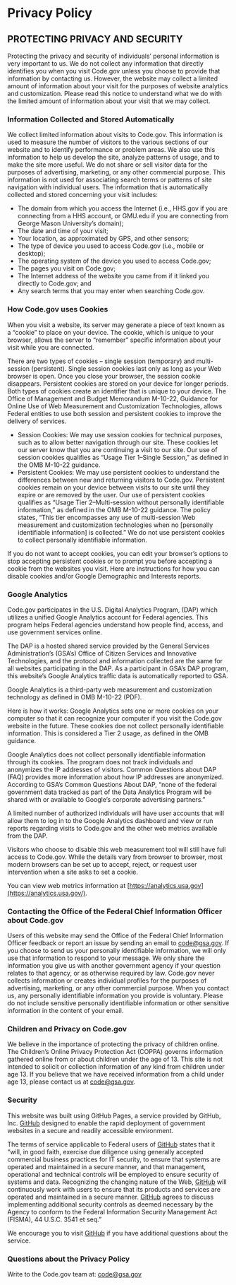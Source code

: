 # Privacy Policy
## PROTECTING PRIVACY AND SECURITY


Protecting the privacy and security of individuals’ personal information is very important to us. We do not collect any information that directly identifies you when you visit Code.gov unless you choose to provide that information by contacting us. However, the website may collect a limited amount of information about your visit for the purposes of website analytics and customization. Please read this notice to understand what we do with the limited amount of information about your visit that we may collect.

### Information Collected and Stored Automatically
We collect limited information about visits to Code.gov. This information is used to measure the number of visitors to the various sections of our website and to identify performance or problem areas. We also use this information to help us develop the site, analyze patterns of usage, and to make the site more useful. We do not share or sell visitor data for the purposes of advertising, marketing, or any other commercial purpose. This information is not used for associating search terms or patterns of site navigation with individual users. The information that is automatically collected and stored concerning your visit includes:

- The domain from which you access the Internet (i.e., HHS.gov if you are connecting from a HHS account, or GMU.edu if you are connecting from George Mason University’s domain);
- The date and time of your visit;
- Your location, as approximated by GPS, and other sensors;
- The type of device you used to access Code.gov (i.e., mobile or desktop);
- The operating system of the device you used to access Code.gov;
- The pages you visit on Code.gov;
- The Internet address of the website you came from if it linked you directly to Code.gov; and
- Any search terms that you may enter when searching Code.gov.

### How Code.gov uses Cookies
When you visit a website, its server may generate a piece of text known as a “cookie” to place on your device. The cookie, which is unique to your browser, allows the server to “remember” specific information about your visit while you are connected.

There are two types of cookies – single session (temporary) and multi-session (persistent). Single session cookies last only as long as your Web browser is open. Once you close your browser, the session cookie disappears. Persistent cookies are stored on your device for longer periods. Both types of cookies create an identifier that is unique to your device. The Office of Management and Budget Memorandum M-10-22, Guidance for Online Use of Web Measurement and Customization Technologies, allows Federal entities to use both session and persistent cookies to improve the delivery of services.
- Session Cookies: We may use session cookies for technical purposes, such as to allow better navigation through our site. These cookies let our server know that you are continuing a visit to our site. Our use of session cookies qualifies as “Usage Tier 1–Single Session,” as defined in the OMB M-10-22 guidance.
- Persistent Cookies: We may use persistent cookies to understand the differences between new and returning visitors to Code.gov. Persistent cookies remain on your device between visits to our site until they expire or are removed by the user. Our use of persistent cookies qualifies as “Usage Tier 2–Multi-session without personally identifiable information,” as defined in the OMB M-10-22 guidance. The policy states, “This tier encompasses any use of multi-session Web measurement and customization technologies when no [personally identifiable information] is collected.” We do not use persistent cookies to collect personally identifiable information.

If you do not want to accept cookies, you can edit your browser’s options to stop accepting persistent cookies or to prompt you before accepting a cookie from the websites you visit. Here are instructions for how you can disable cookies and/or Google Demographic and Interests reports.

### Google Analytics
Code.gov participates in the U.S. Digital Analytics Program, (DAP) which utilizes a unified Google Analytics account for Federal agencies. This program helps Federal agencies understand how people find, access, and use government services online.

The DAP is a hosted shared service provided by the General Services Administration’s (GSA’s) Office of Citizen Services and Innovative Technologies, and the protocol and information collected are the same for all websites participating in the DAP. As a participant in GSA’s DAP program, this website’s Google Analytics traffic data is automatically reported to GSA.

Google Analytics is a third-party web measurement and customization technology as defined in OMB M-10-22 (PDF).

Here is how it works: Google Analytics sets one or more cookies on your computer so that it can recognize your computer if you visit the Code.gov website in the future. These cookies doe not collect personally identifiable information. This is considered a Tier 2 usage, as defined in the OMB guidance.

Google Analytics does not collect personally identifiable information through its cookies. The program does not track individuals and anonymizes the IP addresses of visitors. Common Questions about DAP (FAQ) provides more information about how IP addresses are anonymized. According to GSA’s Common Questions About DAP, “none of the federal government data tracked as part of the Data Analytics Program will be shared with or available to Google’s corporate advertising partners.”

A limited number of authorized individuals will have user accounts that will allow them to log in to the Google Analytics dashboard and view or run reports regarding visits to Code.gov and the other web metrics available from the DAP.

Visitors who choose to disable this web measurement tool will still have full access to Code.gov. While the details vary from browser to browser, most modern browsers can be set up to accept, reject, or request user intervention when a site asks to set a cookie.

You can view web metrics information at [https://analytics.usa.gov](https://analytics.usa.gov/).


### Contacting the Office of the Federal Chief Information Officer about Code.gov
Users of this website may send the Office of the Federal Chief Information Officer feedback or report an issue by sending an email to code@gsa.gov. If you choose to send us your personally identifiable information, we will only use that information to respond to your message. We only share the information you give us with another government agency if your question relates to that agency, or as otherwise required by law. Code.gov never collects information or creates individual profiles for the purposes of advertising, marketing, or any other commercial purpose. When you contact us, any personally identifiable information you provide is voluntary. Please do not include sensitive personally identifiable information or other sensitive information in the content of your email.


### Children and Privacy on Code.gov
We believe in the importance of protecting the privacy of children online. The Children’s Online Privacy Protection Act (COPPA) governs information gathered online from or about children under the age of 13. This site is not intended to solicit or collection information of any kind from children under age 13. If you believe that we have received information from a child under age 13, please contact us at code@gsa.gov.

### Security
This website was built using GitHub Pages, a service provided by GitHub, Inc. [GitHub](https://help.github.com/articles/github-terms-of-service/) designed to enable the rapid deployment of government websites in a secure and readily accessible environment.

The terms of service applicable to Federal users of [GitHub](https://help.github.com/articles/github-terms-of-service/) states that it “will, in good faith, exercise due diligence using generally accepted commercial business practices for IT security, to ensure that systems are operated and maintained in a secure manner, and that management, operational and technical controls will be employed to ensure security of systems and data. Recognizing the changing nature of the Web, [GitHub](https://help.github.com/articles/github-terms-of-service/)  will continuously work with users to ensure that its products and services are operated and maintained in a secure manner. [GitHub](https://help.github.com/articles/github-terms-of-service/) agrees to discuss implementing additional security controls as deemed necessary by the Agency to conform to the Federal Information Security Management Act (FISMA), 44 U.S.C. 3541 et seq.”

We encourage you to visit [GitHub](https://help.github.com/articles/github-terms-of-service/) if you have additional questions about the service.

### Questions about the Privacy Policy
Write to the Code.gov team at: [code@gsa.gov](mailto:code@gsa.gov)
